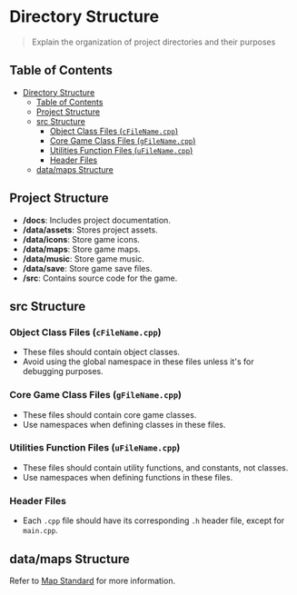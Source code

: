 # Directory Structure

> Explain the organization of project directories and their purposes

## Table of Contents

- [Directory Structure](#directory-structure)
  - [Table of Contents](#table-of-contents)
  - [Project Structure](#project-structure)
  - [src Structure](#src-structure)
    - [Object Class Files (`cFileName.cpp`)](#object-class-files-cfilenamecpp)
    - [Core Game Class Files (`gFileName.cpp`)](#core-game-class-files-gfilenamecpp)
    - [Utilities Function Files (`uFileName.cpp`)](#utilities-function-files-ufilenamecpp)
    - [Header Files](#header-files)
  - [data/maps Structure](#datamaps-structure)
  
## Project Structure

- **/docs**: Includes project documentation.
- **/data/assets**: Stores project assets.
- **/data/icons**: Store game icons.
- **/data/maps**: Store game maps.
- **/data/music**: Store game music.
- **/data/save**: Store game save files.
- **/src**: Contains source code for the game.
  
## src Structure

### Object Class Files (`cFileName.cpp`)

- These files should contain object classes.
- Avoid using the global namespace in these files unless it's for debugging purposes.

### Core Game Class Files (`gFileName.cpp`)

- These files should contain core game classes.
- Use namespaces when defining classes in these files.

### Utilities Function Files (`uFileName.cpp`)

- These files should contain utility functions, and constants, not classes.
- Use namespaces when defining functions in these files.

### Header Files

- Each `.cpp` file should have its corresponding `.h` header file, except for `main.cpp`.

## data/maps Structure

Refer to [Map Standard](mapStandard.md) for more information.
